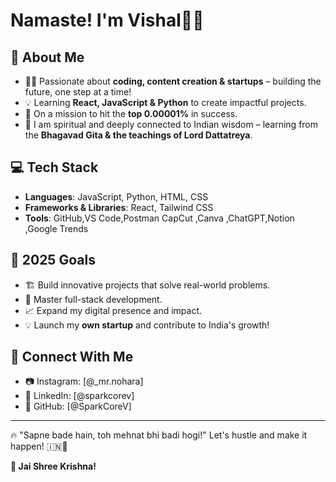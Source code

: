 # Namaste! I'm Vishal🚀🔥


## 🚀 About Me

- 👨‍💻 Passionate about **coding, content creation & startups** – building the future, one step at a time!
- 💡 Learning **React, JavaScript & Python** to create impactful projects.
- 🎯 On a mission to hit the **top 0.00001%** in success.
- 🌿 I am spiritual and deeply connected to Indian wisdom – learning from the **Bhagavad Gita & the teachings of Lord Dattatreya**.

## 💻 Tech Stack

- **Languages**: JavaScript, Python, HTML, CSS
- **Frameworks & Libraries**: React, Tailwind CSS
- **Tools**: GitHub,VS Code,Postman CapCut ,Canva ,ChatGPT,Notion ,Google Trends

## 🎯 2025 Goals

- 🏗 Build innovative projects that solve real-world problems.
- 🚀 Master full-stack development.
- 📈 Expand my digital presence and impact.
- 💡 Launch my **own startup** and contribute to India's growth!

## 🔗 Connect With Me

- 📷 Instagram: [@_mr.nohara]
- 🔗 LinkedIn: [@sparkcorev]
- 📝 GitHub: [@SparkCoreV]

---

🔥 "Sapne bade hain, toh mehnat bhi badi hogi!" Let's hustle and make it happen! 🇮🇳🚀

**🙏 Jai Shree Krishna!**
